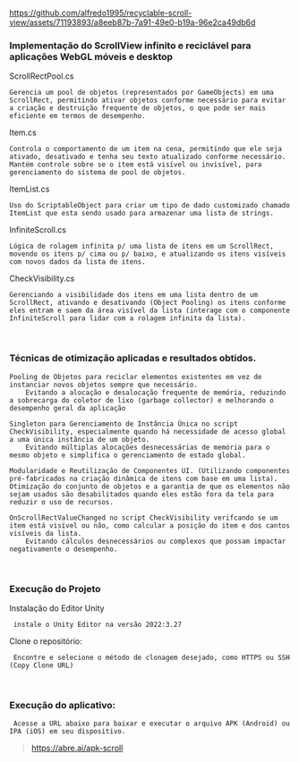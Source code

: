 https://github.com/alfredo1995/recyclable-scroll-view/assets/71193893/a8eeb87b-7a91-49e0-b19a-96e2ca49db6d

<h3> Implementação do ScrollView infinito e reciclável para aplicações WebGL móveis e desktop </h3>

ScrollRectPool.cs
 
 	Gerencia um pool de objetos (representados por GameObjects) em uma ScrollRect, permitindo ativar objetos conforme necessário para evitar a criação e destruição frequente de objetos, o que pode ser mais eficiente em termos de desempenho.

Item.cs

	Controla o comportamento de um item na cena, permitindo que ele seja ativado, desativado e tenha seu texto atualizado conforme necessário. Mantém controle sobre se o item está visível ou invisível, para gerenciamento do sistema de pool de objetos.
   
ItemList.cs

	Uso do ScriptableObject para criar um tipo de dado customizado chamado ItemList que esta sendo usado para armazenar uma lista de strings. 

InfiniteScroll.cs

	Lógica de rolagem infinita p/ uma lista de itens em um ScrollRect, movendo os itens p/ cima ou p/ baixo, e atualizando os itens visíveis com novos dados da lista de itens.

CheckVisibility.cs

	Gerenciando a visibilidade dos itens em uma lista dentro de um ScrollRect, ativando e desativando (Object Pooling) os itens conforme eles entram e saem da área visível da lista (interage com o componente InfiniteScroll para lidar com a rolagem infinita da lista). 

<br>
<h3> Técnicas de otimização aplicadas e resultados obtidos. </h3>

	Pooling de Objetos para reciclar elementos existentes em vez de instanciar novos objetos sempre que necessário.
        Evitando a alocação e desalocação frequente de memória, reduzindo a sobrecarga do coletor de lixo (garbage collector) e melhorando o desempenho geral da aplicação	

	Singleton para Gerenciamento de Instância Única no script CheckVisibility, especialmente quando há necessidade de acesso global a uma única instância de um objeto. 
        Evitando múltiplas alocações desnecessárias de memória para o mesmo objeto e simplifica o gerenciamento de estado global.

	Modularidade e Reutilização de Componentes UI. (Utilizando componentes pré-fabricados na criação dinâmica de itens com base em uma lista).
	Otimização do conjunto de objetos e a garantia de que os elementos não sejam usados são desabilitados quando eles estão fora da tela para reduzir o uso de recursos.
 
	OnScrollRectValueChanged no script CheckVisibility verifcando se um item está visível ou não, como calcular a posição do item e dos cantos visíveis da lista. 
        Evitando cálculos desnecessários ou complexos que possam impactar negativamente o desempenho.                                
    
    
<br>
<h3> Execução do Projeto </h3>

Instalação do Editor Unity

     instale o Unity Editor na versão 2022:3.27

Clone o repositório:

     Encontre e selecione o método de clonagem desejado, como HTTPS ou SSH (Copy Clone URL)
 
<br>
<h3> Execução do aplicativo: </h3>

     Acesse a URL abaixo para baixar e executar o arquivo APK (Android) ou IPA (iOS) em seu dispositivo.
> https://abre.ai/apk-scroll
